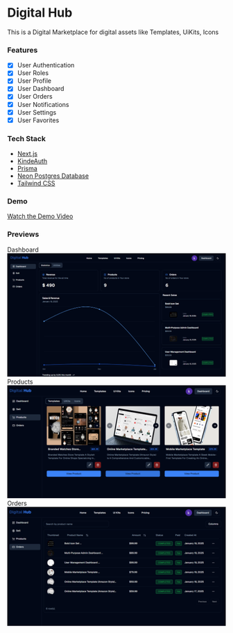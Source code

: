 # Digital Hub

This is a Digital Marketplace for digital assets like Templates, UiKits, Icons

### Features
- [x] User Authentication
- [x] User Roles
- [x] User Profile
- [x] User Dashboard
- [x] User Orders
- [x] User Notifications
- [x] User Settings
- [x] User Favorites

### Tech Stack

- [Next.js](https://nextjs.org)
- [KindeAuth](https://kinde.com/)
- [Prisma](https://prisma.io)
- [Neon Postgres Database](https://neon.tech)
- [Tailwind CSS](https://tailwindcss.com)

### Demo
[Watch the Demo Video](https://res.cloudinary.com/dcq90ha0c/video/upload/v1737300187/demo_vhrtdf.mp4)


### Previews
Dashboard
![Dashboard](./assets/ui/darkOne.png)
Products
![Products](./assets/ui/darkTwo.png)
Orders
![Orders](./assets/ui/darkThree.png)


